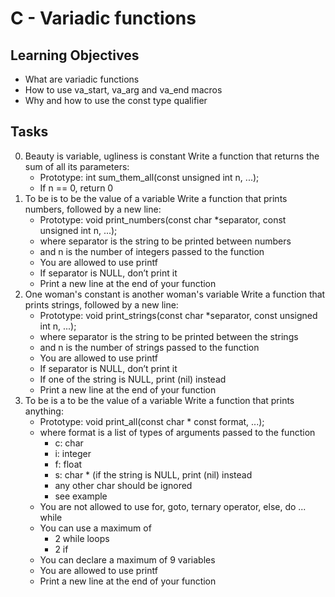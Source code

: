 # C - Variadic functions
## Learning Objectives
* What are variadic functions
* How to use va_start, va_arg and va_end macros
* Why and how to use the const type qualifier

## Tasks
0. Beauty is variable, ugliness is constant
    Write a function that returns the sum of all its parameters:
    * Prototype: int sum_them_all(const unsigned int n, ...);
    * If n == 0, return 0
1. To be is to be the value of a variable
    Write a function that prints numbers, followed by a new line:
    * Prototype: void print_numbers(const char *separator, const unsigned int n, ...);
    * where separator is the string to be printed between numbers
    * and n is the number of integers passed to the function
    * You are allowed to use printf
    * If separator is NULL, don’t print it
    * Print a new line at the end of your function
2. One woman's constant is another woman's variable
    Write a function that prints strings, followed by a new line:
    * Prototype: void print_strings(const char *separator, const unsigned int n, ...);
    * where separator is the string to be printed between the strings
    * and n is the number of strings passed to the function
    * You are allowed to use printf
    * If separator is NULL, don’t print it
    * If one of the string is NULL, print (nil) instead
    * Print a new line at the end of your function
3. To be is a to be the value of a variable
    Write a function that prints anything:
    * Prototype: void print_all(const char * const format, ...);
    * where format is a list of types of arguments passed to the function
        - c: char
        - i: integer
        - f: float
        - s: char * (if the string is NULL, print (nil) instead
        - any other char should be ignored
        - see example
    * You are not allowed to use for, goto, ternary operator, else, do ... while
    * You can use a maximum of
        - 2 while loops
        - 2 if
    * You can declare a maximum of 9 variables
    * You are allowed to use printf
    * Print a new line at the end of your function
